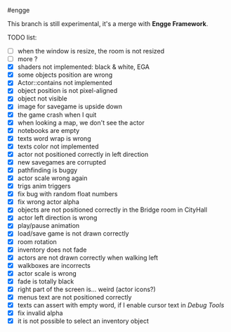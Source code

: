 #engge

This branch is still experimental, it's a merge with **Engge Framework**.

TODO list:
- [ ] when the window is resize, the room is not resized
- [ ] more ?
- [x] shaders not implemented: black & white, EGA
- [x] some objects position are wrong
- [x] Actor::contains not implemented
- [x] object position is not pixel-aligned
- [x] object not visible
- [x] image for savegame is upside down
- [x] the game crash when I quit
- [x] when looking a map, we don't see the actor
- [x] notebooks are empty
- [x] texts word wrap is wrong
- [x] texts color not implemented
- [x] actor not positioned correctly in left direction
- [x] new savegames are corrupted
- [x] pathfinding is buggy
- [x] actor scale wrong again
- [x] trigs anim triggers
- [x] fix bug with random float numbers
- [x] fix wrong actor alpha
- [x] objects are not positioned correctly in the Bridge room in CityHall
- [x] actor left direction is wrong
- [x] play/pause animation
- [x] load/save game is not drawn correctly
- [x] room rotation
- [x] inventory does not fade
- [x] actors are not drawn correctly when walking left
- [x] walkboxes are incorrects
- [x] actor scale is wrong
- [x] fade is totally black
- [x] right part of the screen is... weird (actor icons?)
- [x] menus text are not positioned correctly
- [x] texts can assert with empty word, if I enable cursor text in _Debug Tools_
- [x] fix invalid alpha
- [x] it is not possible to select an inventory object
